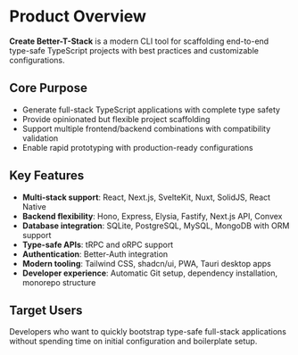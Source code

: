 # Product Overview

**Create Better-T-Stack** is a modern CLI tool for scaffolding end-to-end type-safe TypeScript projects with best practices and customizable configurations.

## Core Purpose
- Generate full-stack TypeScript applications with complete type safety
- Provide opinionated but flexible project scaffolding
- Support multiple frontend/backend combinations with compatibility validation
- Enable rapid prototyping with production-ready configurations

## Key Features
- **Multi-stack support**: React, Next.js, SvelteKit, Nuxt, SolidJS, React Native
- **Backend flexibility**: Hono, Express, Elysia, Fastify, Next.js API, Convex
- **Database integration**: SQLite, PostgreSQL, MySQL, MongoDB with ORM support
- **Type-safe APIs**: tRPC and oRPC support
- **Authentication**: Better-Auth integration
- **Modern tooling**: Tailwind CSS, shadcn/ui, PWA, Tauri desktop apps
- **Developer experience**: Automatic Git setup, dependency installation, monorepo structure

## Target Users
Developers who want to quickly bootstrap type-safe full-stack applications without spending time on initial configuration and boilerplate setup.